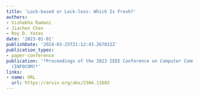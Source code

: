 ```yaml
---
title: 'Lock-based or Lock-less: Which Is Fresh?'
authors:
- Vishakha Ramani
- Jiachen Chen
- Roy D. Yates
date: '2023-01-01'
publishDate: '2024-03-25T21:12:43.267832Z'
publication_types:
- paper-conference
publication: '*Proceedings of the 2023 IEEE Conference on Computer Communications
  (INFOCOM)*'
links:
- name: URL
  url: https://arxiv.org/abs/2304.11683
---
```

